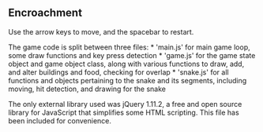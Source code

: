 Encroachment
------------

Use the arrow keys to move, and the spacebar to restart.

The game code is split between three files:
	* 'main.js' for main game loop, some draw functions
	  and key press detection
	* 'game.js' for the game state object and game object
	  class, along with various functions to draw, add,
	  and alter buildings and food, checking for overlap
	* 'snake.js' for all functions and objects pertaining
	  to the snake and its segments, including moving,
	  hit detection, and drawing for the snake

The only external library used was jQuery 1.11.2, a free and
open source library for JavaScript that simplifies some HTML
scripting.  This file has been included for convenience.
